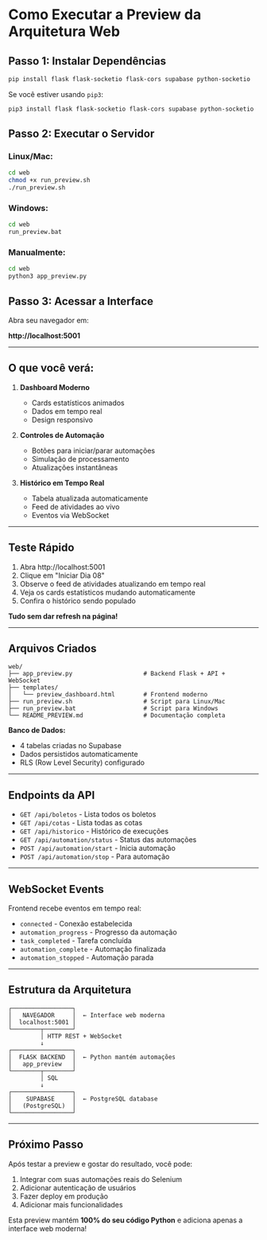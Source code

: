 # Como Executar a Preview da Arquitetura Web

## Passo 1: Instalar Dependências

```bash
pip install flask flask-socketio flask-cors supabase python-socketio
```

Se você estiver usando `pip3`:
```bash
pip3 install flask flask-socketio flask-cors supabase python-socketio
```

## Passo 2: Executar o Servidor

### Linux/Mac:
```bash
cd web
chmod +x run_preview.sh
./run_preview.sh
```

### Windows:
```cmd
cd web
run_preview.bat
```

### Manualmente:
```bash
cd web
python3 app_preview.py
```

## Passo 3: Acessar a Interface

Abra seu navegador em:

**http://localhost:5001**

---

## O que você verá:

1. **Dashboard Moderno**
   - Cards estatísticos animados
   - Dados em tempo real
   - Design responsivo

2. **Controles de Automação**
   - Botões para iniciar/parar automações
   - Simulação de processamento
   - Atualizações instantâneas

3. **Histórico em Tempo Real**
   - Tabela atualizada automaticamente
   - Feed de atividades ao vivo
   - Eventos via WebSocket

---

## Teste Rápido

1. Abra http://localhost:5001
2. Clique em "Iniciar Dia 08"
3. Observe o feed de atividades atualizando em tempo real
4. Veja os cards estatísticos mudando automaticamente
5. Confira o histórico sendo populado

**Tudo sem dar refresh na página!**

---

## Arquivos Criados

```
web/
├── app_preview.py                    # Backend Flask + API + WebSocket
├── templates/
│   └── preview_dashboard.html        # Frontend moderno
├── run_preview.sh                    # Script para Linux/Mac
├── run_preview.bat                   # Script para Windows
└── README_PREVIEW.md                 # Documentação completa
```

**Banco de Dados:**
- 4 tabelas criadas no Supabase
- Dados persistidos automaticamente
- RLS (Row Level Security) configurado

---

## Endpoints da API

- `GET /api/boletos` - Lista todos os boletos
- `GET /api/cotas` - Lista todas as cotas
- `GET /api/historico` - Histórico de execuções
- `GET /api/automation/status` - Status das automações
- `POST /api/automation/start` - Inicia automação
- `POST /api/automation/stop` - Para automação

---

## WebSocket Events

Frontend recebe eventos em tempo real:

- `connected` - Conexão estabelecida
- `automation_progress` - Progresso da automação
- `task_completed` - Tarefa concluída
- `automation_complete` - Automação finalizada
- `automation_stopped` - Automação parada

---

## Estrutura da Arquitetura

```
┌─────────────────┐
│   NAVEGADOR     │  ← Interface web moderna
│  localhost:5001 │
└────────┬────────┘
         │ HTTP REST + WebSocket
         ↓
┌─────────────────┐
│  FLASK BACKEND  │  ← Python mantém automações
│   app_preview   │
└────────┬────────┘
         │ SQL
         ↓
┌─────────────────┐
│    SUPABASE     │  ← PostgreSQL database
│   (PostgreSQL)  │
└─────────────────┘
```

---

## Próximo Passo

Após testar a preview e gostar do resultado, você pode:

1. Integrar com suas automações reais do Selenium
2. Adicionar autenticação de usuários
3. Fazer deploy em produção
4. Adicionar mais funcionalidades

Esta preview mantém **100% do seu código Python** e adiciona apenas a interface web moderna!
